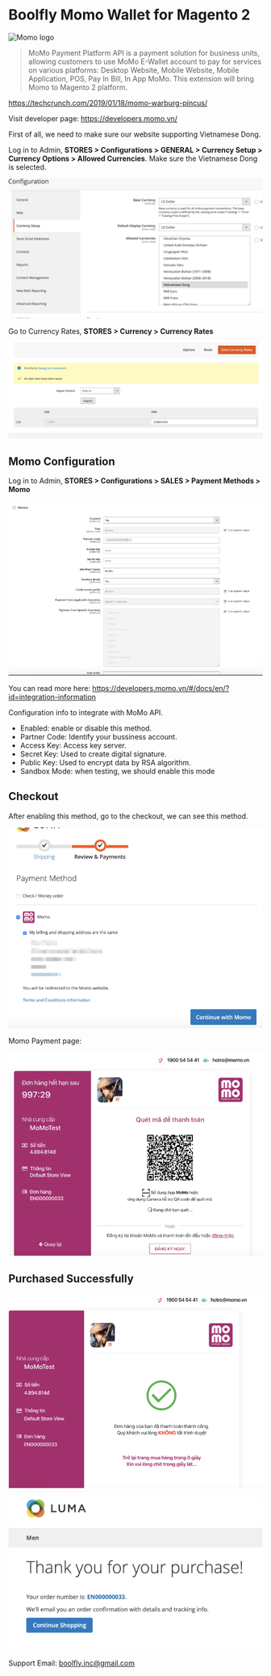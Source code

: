 # Boolfly Momo Wallet for Magento 2

![Momo logo](https://developers.momo.vn/images/logo.png)

> MoMo Payment Platform API is a payment solution for business units, allowing customers to use MoMo E-Wallet account to pay for services on various platforms: Desktop Website, Mobile Website, Mobile Application, POS, Pay In Bill, In App MoMo.
This extension will bring Momo to Magento 2 platform.

https://techcrunch.com/2019/01/18/momo-warburg-pincus/

Visit developer page: https://developers.momo.vn/

First of all, we need to make sure our website supporting Vietnamese Dong. 

Log in to Admin, **STORES > Configurations > GENERAL > Currency Setup > Currency Options > Allowed Currencies**. Make sure the Vietnamese Dong is selected.

![Momo Wallet currency](https://github.com/boolfly/wiki/blob/master/magento/magento2/images/momo-wallet/momo-wallet-currency-01.png)

Go to Currency Rates, **STORES > Currency > Currency Rates**

![Momo Wallet currency](https://github.com/boolfly/wiki/blob/master/magento/magento2/images/momo-wallet/momo-currency-rates-01.png)

## Momo Configuration

Log in to Admin, **STORES > Configurations > SALES > Payment Methods > Momo**

![Momo Wallet Configuration](https://github.com/boolfly/wiki/blob/master/magento/magento2/images/momo-wallet/momo-wallet-01.png)

You can read more here: https://developers.momo.vn/#/docs/en/?id=integration-information

Configuration info to integrate with MoMo API.
<ul>
   <li>Enabled: enable or disable this method.</li>
   <li>Partner Code: Identify your bussiness account.</li>
   <li>Access Key: Access key server.</li>
   <li>Secret Key: Used to create digital signature.</li>
   <li>Public Key: Used to encrypt data by RSA algorithm.</li>
  <li>Sandbox Mode: when testing, we should enable this mode</li>
 </ul>
 
 ## Checkout
 After enabling this method, go to the checkout, we can see this method.
 
 ![Momo Wallet Checkout](https://github.com/boolfly/wiki/blob/master/magento/magento2/images/momo-wallet/momo-wallet-02.png)
 
 Momo Payment page:
 
 ![Momo Wallet Checkout](https://github.com/boolfly/wiki/blob/master/magento/magento2/images/momo-wallet/momo-wallet-03.png)
 
 ## Purchased Successfully
 
  ![Momo Wallet](https://github.com/boolfly/wiki/blob/master/magento/magento2/images/momo-wallet/momo-wallet-04.png)
  
  ![Momo Wallet](https://github.com/boolfly/wiki/blob/master/magento/magento2/images/momo-wallet/momo-wallet-05.png)
  
 Support Email: boolfly.inc@gmail.com
